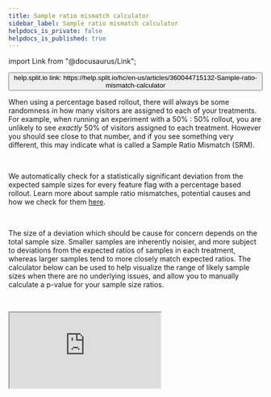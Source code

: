 ```yaml
---
title: Sample ratio mismatch calculator
sidebar_label: Sample ratio mismatch calculator
helpdocs_is_private: false
helpdocs_is_published: true
---
```


import Link from "@docusaurus/Link";

<p>
  <button style={{borderRadius:'8px', border:'1px', fontFamily:'Courier New', fontWeight:'800', textAlign:'left'}}> help.split.io link: https://help.split.io/hc/en-us/articles/360044715132-Sample-ratio-mismatch-calculator </button>
</p>

<p>
  When using a percentage based rollout, there will always be some randomness in
  how many visitors are assigned to each of your treatments. For example, when
  running an experiment with a 50% : 50% rollout, you are unlikely to see
  <em>exactly</em> 50% of visitors assigned to each treatment. However you should
  see close to that number, and if you see something very different, this may indicate
  what is called a Sample Ratio Mismatch (SRM).&nbsp;
</p>
<div>&nbsp;</div>
<p>
  We automatically check for a statistically significant deviation from the expected
  sample sizes for every feature flag with a percentage based rollout. Learn more
  about sample ratio mismatches, potential causes and how we check for them
  <a href="/hc/en-us/articles/360020636472" target="_self">here</a>.&nbsp;
</p>
<div>&nbsp;</div>
<p>
  The size of a deviation which should be cause for concern depends on the total
  sample size. Smaller samples are inherently noisier, and more subject to deviations
  from the expected ratios of samples in each treatment, whereas larger samples
  tend to more closely match expected ratios. The calculator below can be used
  to help visualize the range of likely sample sizes when there are no underlying
  issues, and allow you to manually calculate a p-value for your sample size ratios.
</p>
<p>&nbsp;</p>
<p>
  <iframe style={{width: '1400px', height: '1000px', border: 0, borderRadius: '4px', overflow: 'hidden'}} src="https://split-srm-calc.herokuapp.com/" sandbox="allow-modals allow-forms allow-popups allow-scripts allow-same-origin"></iframe>
</p>